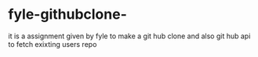 # fyle-githubclone-
it is a assignment given by fyle to make a git hub clone and also git hub api to fetch exixting users repo

